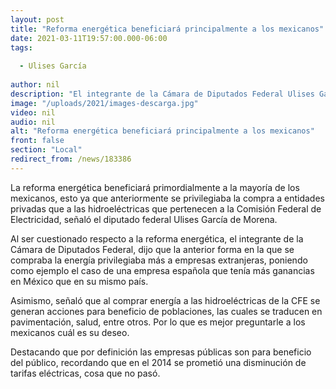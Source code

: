 ```yaml
---
layout: post
title: "Reforma energética beneficiará principalmente a los mexicanos"
date: 2021-03-11T19:57:00.000-06:00
tags:
  
  - Ulises García
  
author: nil
description: "El integrante de la Cámara de Diputados Federal Ulises García, dijo que la anterior forma en la que se compraba la energía privilegiaba más a empresas extranjeras"
image: "/uploads/2021/images-descarga.jpg"
video: nil
audio: nil
alt: "Reforma energética beneficiará principalmente a los mexicanos"
front: false
section: "Local"
redirect_from: /news/183386
---
```


La reforma energética beneficiará primordialmente a la mayoría de los mexicanos, esto ya que anteriormente se privilegiaba la compra a entidades privadas  que a las hidroeléctricas que pertenecen a la Comisión Federal de Electricidad, señaló el diputado federal Ulises García de Morena.  

Al ser cuestionado respecto a la reforma energética, el integrante de la Cámara de Diputados Federal, dijo que la anterior forma en la que se compraba la energía privilegiaba más a empresas extranjeras, poniendo como ejemplo el caso de una empresa española que tenía más ganancias en México que en su mismo país. 

Asimismo, señaló que al comprar energía a las hidroeléctricas de la CFE se generan acciones para beneficio de poblaciones, las cuales se traducen en pavimentación, salud, entre otros. Por lo que es mejor preguntarle a los mexicanos cuál es su deseo. 

Destacando que por definición las empresas públicas son para beneficio del público, recordando que en el 2014 se prometió una disminución de tarifas eléctricas, cosa que no pasó.
